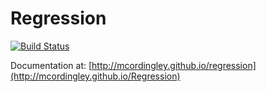 Regression
==========

[![Build Status](https://api.travis-ci.org/repositories/mcordingley/Regression.svg)](https://travis-ci.org/mcordingley/Regression)

Documentation at: [http://mcordingley.github.io/regression](http://mcordingley.github.io/Regression)